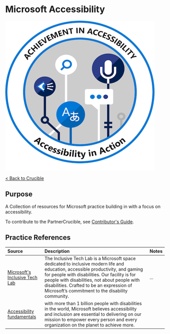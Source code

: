 # Microsoft Accessibility

![PowerApps](./Library/Acc%2BBadge%2Bv4.png)


[< Back to Crucible](./)

## Purpose
A Collection of resources for Microsoft practice building in with a focus on accessibility.  

To contribute to the PartnerCrucible, see [Contributor's Guide](ContributorsGuide).

## Practice References

Source | Description | Notes
:----- | :---------- | :-----
[Microsoft's Inclusive Tech Lab](https://www.microsoft.com/en-us/inclusive-tech-lab/) | The Inclusive Tech Lab is a Microsoft space dedicated to inclusive modern life and education, accessible productivity, and gaming for people with disabilities. Our facility is for people with disabilities, not about people with disabilities. Crafted to be an expression of Microsoft’s commitment to the disability community. | ...
[Accessibility fundamentals](https://docs.microsoft.com/en-ca/training/paths/accessibility-fundamentals/) | with more than 1 billion people with disabilities in the world, Microsoft believes accessibility and inclusion are essential to delivering on our mission to empower every person and every organization on the planet to achieve more.|

